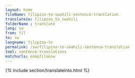 ```yaml
---
layout: home
fileName: filipino-to-swahili-sentence-translation
translatein: filipino_to_swahili
folderName : translate
lang: sw
from: fil
to: sw
langname: filipino-to
permalink: /sw/filipino-to-swahili-sentence-translation
tool: sentence-translations
matchurls: en&&fil&&sw
---
```

{% include section/translateinto.html %}
